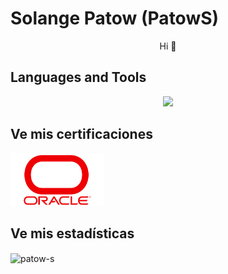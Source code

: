 <!-- HEADER -->
# Solange Patow (PatowS) 

<p align="center" dir="auto"> Hi 👋</p>


## Languages and Tools 
<p align="center">
  <a href="https://skillicons.dev">
    <img src="https://skillicons.dev/icons?i=py,git,linux,docker,c,aws,idea,pycharm,java,js,kali,kurbernetes,mongodb,mysql,npm,nodejs," />
  </a>
</p>

## Ve mis certificaciones
<!-- <p align="center" dir="auto"> -->
<a href="https://github.com/Patow-S/CERTIFICADOS/tree/main/CERTIFICADOS/ORACLE%20-%20ALURA"><img src="img/Oracle-Symbol.png"  width="150px" /></a>



## Ve mis estadísticas

<p><img align="center" src="https://github-readme-stats.vercel.app/api/top-langs?username=patow-s&show_icons=true&locale=en&layout=compact" alt="patow-s" /></p>

